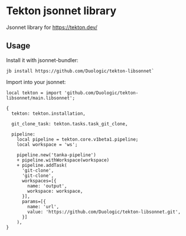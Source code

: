 # Tekton jsonnet library

Jsonnet library for https://tekton.dev/

## Usage

Install it with jsonnet-bundler:

```console
jb install https://github.com/Duologic/tekton-libsonnet`
```

Import into your jsonnet:

```jsonnet
local tekton = import 'github.com/Duologic/tekton-libsonnet/main.libsonnet';

{
  tekton: tekton.installation,

  git_clone_task: tekton.tasks.task_git_clone,

  pipeline:
    local pipeline = tekton.core.v1beta1.pipeline;
    local workspace = 'ws';

    pipeline.new('tanka-pipeline')
    + pipeline.withWorkspace(workspace)
    + pipeline.addTask(
      'git-clone',
      'git-clone',
      workspaces=[{
        name: 'output',
        workspace: workspace,
      }],
      params=[{
        name: 'url',
        value: 'https://github.com/Duologic/tekton-libsonnet.git',
      }]
    ),
}
```
